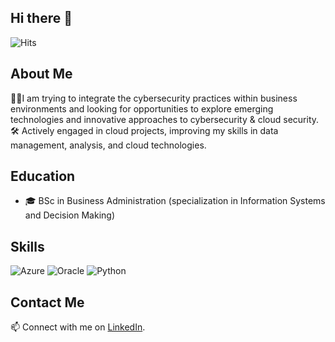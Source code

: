 ## Hi there 👋
![Hits](https://img.shields.io/github/commit-activity/m/ailinasopi/repository)

## About Me
👩‍💼I am trying to integrate the  cybersecurity practices within business environments and looking for opportunities to explore emerging technologies and innovative approaches to cybersecurity & cloud security.                                                                                 
🛠️ Actively engaged in cloud projects, improving my skills in data management, analysis, and cloud technologies.

## Education

- 🎓 BSc in Business Administration (specialization in Information Systems and Decision Making)

## Skills

![Azure](https://img.shields.io/badge/Azure-learner-blue)
![Oracle](https://img.shields.io/badge/Oracle-enthusiast-red)
![Python](https://img.shields.io/badge/Python-lover-yellow) 

## Contact Me

📫 Connect with me on [LinkedIn](https://www.linkedin.com/in/ailina-sopileidi/).
